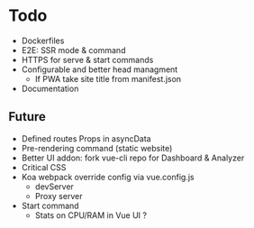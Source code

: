 # Todo

- Dockerfiles
- E2E: SSR mode & command
- HTTPS for serve & start commands
- Configurable and better head managment
  - If PWA take site title from manifest.json
- Documentation

## Future

- Defined routes Props in asyncData
- Pre-rendering command (static website)
- Better UI addon: fork vue-cli repo for Dashboard & Analyzer
- Critical CSS
- Koa webpack override config via vue.config.js
  - devServer
  - Proxy server
- Start command
  - Stats on CPU/RAM in Vue UI ?
